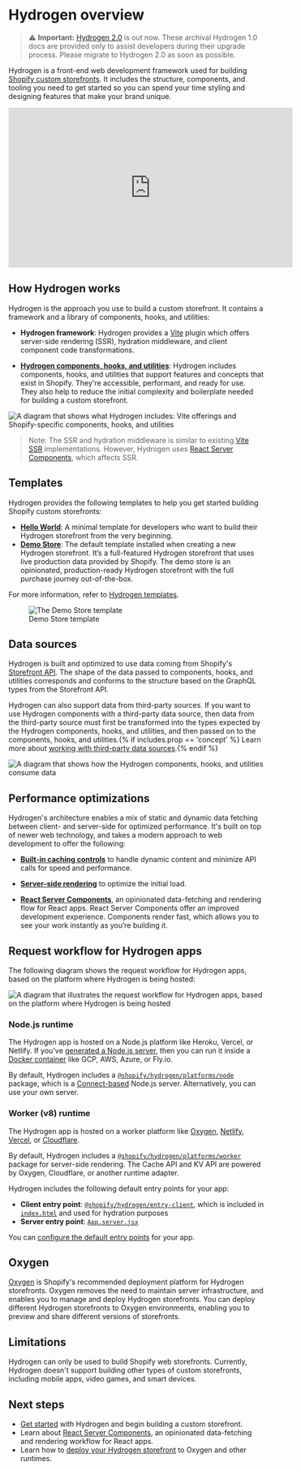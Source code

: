 # Hydrogen overview


> ⚠️ **Important:** [Hydrogen 2.0](https://hydrogen.shopify.dev) is out now. These archival Hydrogen 1.0 docs are provided only to assist developers during their upgrade process. Please migrate to Hydrogen 2.0 as soon as possible.


Hydrogen is a front-end web development framework used for building [Shopify custom storefronts](/custom-storefronts/getting-started). It includes the structure, components, and tooling you need to get started so you can spend your time styling and designing features that make your brand unique.

<iframe width="560" height="315" src="https://www.youtube-nocookie.com/embed/Su-x4Mo5xmU" title="YouTube video player" frameborder="0" allow="accelerometer; autoplay; clipboard-write; encrypted-media; gyroscope; picture-in-picture; web-share" allowfullscreen></iframe>

## How Hydrogen works

Hydrogen is the approach you use to build a custom storefront. It contains a framework and a library of components, hooks, and utilities:

- **Hydrogen framework**: Hydrogen provides a [Vite](https://vitejs.dev/) plugin which offers server-side rendering (SSR), hydration middleware, and client component code transformations.

- **[Hydrogen components, hooks, and utilities](/api/hydrogen)**: Hydrogen includes components, hooks, and utilities that support features and concepts that exist in Shopify. They're accessible, performant, and ready for use. They also help to reduce the initial complexity and boilerplate needed for building a custom storefront.

![A diagram that shows what Hydrogen includes: Vite offerings and Shopify-specific components, hooks, and utilities](https://shopify.dev/assets/custom-storefronts/hydrogen/hydrogen-overview.png)

> Note:
> The SSR and hydration middleware is similar to existing [Vite SSR](https://vitejs.dev/guide/ssr.html) implementations. However, Hydrogen uses [React Server Components](/docs/tutorials/react-server-components/), which affects SSR.

## Templates

Hydrogen provides the following templates to help you get started building Shopify custom storefronts:

- [**Hello World**](/docs/tutorials/getting-started/templates.md#hello-world-template): A minimal template for developers who want to build their Hydrogen storefront from the very beginning.
- [**Demo Store**](/docs/tutorials/getting-started/templates.md#demo-store-template): The default template installed when creating a new Hydrogen storefront. It’s a full-featured Hydrogen storefront that uses live production data provided by Shopify. The demo store is an opinionated, production-ready Hydrogen storefront with the full purchase journey out-of-the-box.

For more information, refer to [Hydrogen templates](/docs/tutorials/getting-started/templates/).

<figure class="figure">
  <img src="/assets/custom-storefronts/hydrogen/hydrogen-starter-template.gif" alt="The Demo Store template" />
  <figcaption>Demo Store template</figcaption>
</figure>

## Data sources

Hydrogen is built and optimized to use data coming from Shopify's [Storefront API](https://shopify.dev/api/storefront). The shape of the data passed to components, hooks, and utilities corresponds and conforms to the structure based on the GraphQL types from the Storefront API.

Hydrogen can also support data from third-party sources. If you want to use Hydrogen components with a third-party data source, then data from the third-party source must first be transformed into the types expected by the Hydrogen components, hooks, and utilities, and then passed on to the components, hooks, and utilities.{% if includes.prop == 'concept' %} Learn more about [working with third-party data sources](/docs/tutorials/data-sources/work-with-3p-data-sources/).{% endif %}

![A diagram that shows how the Hydrogen components, hooks, and utilities consume data](https://shopify.dev/assets/custom-storefronts/hydrogen/hydrogen-data-sources.png)

## Performance optimizations

Hydrogen's architecture enables a mix of static and dynamic data fetching between client- and server-side for optimized performance. It's built on top of newer web technology, and takes a modern approach to web development to offer the following:

- **[Built-in caching controls](/docs/tutorials/querying/cache/)** to handle dynamic content and minimize API calls for speed and performance.

- **[Server-side rendering](/docs/tutorials/streaming-ssr/)** to optimize the initial load.

- **[React Server Components](/docs/tutorials/react-server-components/)**, an opinionated data-fetching and rendering flow for React apps. React Server Components offer an improved development experience. Components render fast, which allows you to see your work instantly as you’re building it.

## Request workflow for Hydrogen apps

The following diagram shows the request workflow for Hydrogen apps, based on the platform where Hydrogen is being hosted:

![A diagram that illustrates the request workflow for Hydrogen apps, based on the platform where Hydrogen is being hosted](https://shopify.dev/assets/custom-storefronts/hydrogen/hydrogen-server-entry-points.png)

### Node.js runtime

The Hydrogen app is hosted on a Node.js platform like Heroku, Vercel, or Netlify. If you've [generated a Node.js server](/docs/tutorials/deployment.md#deploy-to-node-js), then you can run it inside a [Docker container](/docs/tutorials/deployment#deploy-to-docker) like GCP, AWS, Azure, or Fly.io.

By default, Hydrogen includes a [`@shopify/hydrogen/platforms/node`](https://github.com/Shopify/hydrogen/blob/main/packages/hydrogen/src/platforms/node.ts) package, which is a [Connect-based](https://github.com/senchalabs/connect) Node.js server. Alternatively, you can use your own server.

### Worker (v8) runtime

The Hydrogen app is hosted on a worker platform like [Oxygen](/docs/tutorials/deployment.md#deploy-to-oxygen), [Netlify](/docs/tutorials/deployment.md#deploy-to-netlify), [Vercel](/docs/tutorials/deployment.md#deploy-to-vercel), or [Cloudflare](/docs/tutorials/deployment#deploy-to-cloudflare-workers).

By default, Hydrogen includes a [`@shopify/hydrogen/platforms/worker`](https://github.com/Shopify/hydrogen/blob/main/packages/hydrogen/src/platforms/worker.ts) package for server-side rendering. The Cache API and KV API are powered by Oxygen, Cloudflare, or another runtime adapter.

Hydrogen includes the following default entry points for your app:

- **Client entry point**: [`@shopify/hydrogen/entry-client`](https://github.com/Shopify/hydrogen/blob/main/packages/hydrogen/src/entry-client.tsx), which is included in [`index.html`](https://github.com/Shopify/hydrogen/blob/main/templates/demo-store/index.html) and used for hydration purposes
- **Server entry point**: [`App.server.jsx`](https://github.com/Shopify/hydrogen/blob/main/templates/demo-store/src/App.server.jsx)

You can [configure the default entry points](/docs/tutorials/data-sources/configure-default-entry-points/) for your app.
## Oxygen

[Oxygen](/custom-storefronts/oxygen) is Shopify's recommended deployment platform for Hydrogen storefronts. Oxygen removes the need to maintain server infrastructure, and enables you to manage and deploy Hydrogen storefronts. You can deploy different Hydrogen storefronts to Oxygen environments, enabling you to preview and share different versions of storefronts.

## Limitations

Hydrogen can only be used to build Shopify web storefronts. Currently, Hydrogen doesn't support building other types of custom storefronts, including mobile apps, video games, and smart devices.

## Next steps

- [Get started](/docs/tutorials/getting-started/) with Hydrogen and begin building a custom storefront.
- Learn about [React Server Components](/docs/tutorials/react-server-components/), an opinionated data-fetching and rendering workflow for React apps.
- Learn how to [deploy your Hydrogen storefront](/docs/tutorials/deployment/) to Oxygen and other runtimes.
